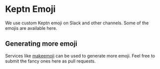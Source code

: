 # Keptn Emoji

We use custom Keptn emoji on Slack and other channels.
Some of the emojis are available here.

## Generating more emoji

Services like [makeemoji](https://makeemoji.com/) can be used to generate more emoji.
Feel free to submit the fancy ones here as pull requests.
